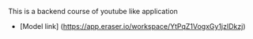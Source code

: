 This is a backend course of youtube like application 
- [Model link] (https://app.eraser.io/workspace/YtPqZ1VogxGy1jzIDkzj)